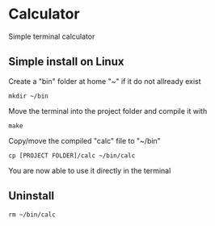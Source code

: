 # Calculator
Simple terminal calculator

## Simple install on Linux
Create a "bin" folder at home "~" if it do not allready exist

`mkdir ~/bin`

Move the terminal into the project folder and compile it with

`make`

Copy/move the compiled "calc" file to "~/bin"

`cp [PROJECT FOLDER]/calc ~/bin/calc`

You are now able to use it directly in the terminal

## Uninstall
`rm ~/bin/calc`
